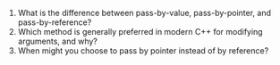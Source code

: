 1. What is the difference between pass-by-value, pass-by-pointer, and pass-by-reference?
2. Which method is generally preferred in modern C++ for modifying arguments, and why?
3. When might you choose to pass by pointer instead of by reference?